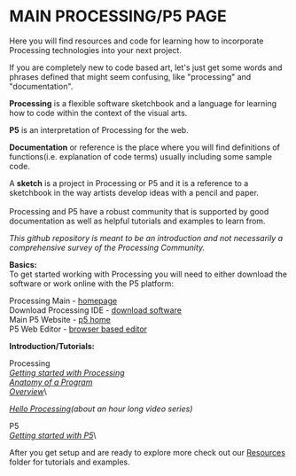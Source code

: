 # MAIN PROCESSING/P5 PAGE

Here you will find resources and code for learning how to incorporate Processing technologies into your next project.

If you are completely new to code based art, let's just get some words and phrases defined that might seem confusing, like "processing" and "documentation".

**Processing** is a flexible software sketchbook and a language for learning how to code within the context of the visual arts.

**P5** is an interpretation of Processing for the web.

**Documentation** or reference is the place where you will find definitions of functions(i.e. explanation of code terms) usually including some sample code.

A **sketch** is a project in Processing or P5 and it is a reference to a sketchbook in the way artists develop ideas with a pencil and paper.
\
\
Processing and P5 have a robust community that is supported by good documentation as well as helpful tutorials and examples to learn from. 

*This github repository is meant to be an introduction and not necessarily a comprehensive survey of the Processing Community.*


**Basics:**\
To get started working with Processing you will need to either download the software or work online with the P5 platform:

Processing Main - [homepage](https://processing.org)\
Download Processing IDE - [download software](https://processing.org/download)\
Main P5 Website - [p5 home](https://p5js.org)\
P5 Web Editor - [browser based editor](https://editor.p5js.org/)

**Introduction/Tutorials:**

Processing\
*[Getting started with Processing](https://processing.org/tutorials/gettingstarted/)\
[Anatomy of a Program](https://processing.org/tutorials/anatomy/)\
[Overview](https://processing.org/tutorials/overview/)*\

*[Hello Processing](https://hello.processing.org/)(about an hour long video series)*


P5\
*[Getting started with P5](https://p5js.org/get-started/)*\

After you get setup and are ready to explore more check out our [Resources](Resources) folder for tutorials and examples.
